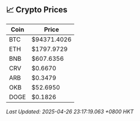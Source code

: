 ## 📈 Crypto Prices

| Coin | Price |
| ---- | ----- |
| BTC | $94371.4026 |
| ETH | $1797.9729 |
| BNB | $607.6356 |
| CRV | $0.6670 |
| ARB | $0.3479 |
| OKB | $52.6950 |
| DOGE | $0.1826 |

_Last Updated: 2025-04-26 23:17:19.063 +0800 HKT_